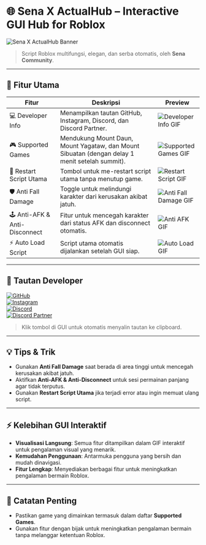 # 🌐 Sena X ActualHub – Interactive GUI Hub for Roblox

![Sena X ActualHub Banner](https://media.tenor.com/h4PqcTyMsL4AAAAM/cover3.gif)
> Script Roblox multifungsi, elegan, dan serba otomatis, oleh **Sena Community**.

---

## 🚀 Fitur Utama

| Fitur | Deskripsi | Preview |
|-------|-----------|---------|
| 💻 Developer Info | Menampilkan tautan GitHub, Instagram, Discord, dan Discord Partner. | ![Developer Info GIF](https://media0.giphy.com/media/v1.Y2lkPTZjMDliOTUybzRjYWVxamJqd3IzNGpibm53ejhpbWtvMzFqOHl3ZDR2Y21vOXY2OCZlcD12MV9pbnRlcm5hbF9naWZfYnlfaWQmY3Q9Zw/EoH4Wpu8suiNTLpI6j/giphy.gif) |
| 🎮 Supported Games | Mendukung Mount Daun, Mount Yagataw, dan Mount Sibuatan (dengan delay 1 menit setelah summit). | ![Supported Games GIF](https://media1.giphy.com/media/v1.Y2lkPTZjMDliOTUyc3Y5ZnppN3I3MTB6MWtjanFxZHJuMTdubTk1dHlwNWIxYTUwNXdtdyZlcD12MV9pbnRlcm5hbF9naWZfYnlfaWQmY3Q9Zw/fbHqxBmYngB1U9GTt9/giphy.gif) |
| 🔄 Restart Script Utama | Tombol untuk me-restart script utama tanpa menutup game. | ![Restart Script GIF](https://cdn.pixabay.com/animation/2023/03/08/09/53/09-53-16-104_512.gif) |
| 🛡️ Anti Fall Damage | Toggle untuk melindungi karakter dari kerusakan akibat jatuh. | ![Anti Fall Damage GIF](https://i.pinimg.com/originals/cb/84/03/cb84031baedae22d914f12f145ebceca.gif) |
| 🕹️ Anti-AFK & Anti-Disconnect | Fitur untuk mencegah karakter dari status AFK dan disconnect otomatis. | ![Anti AFK GIF](https://media.tenor.com/FkYHKkiriQUAAAAM/afkjourney-odie.gif) |
| ⚡ Auto Load Script | Script utama otomatis dijalankan setelah GUI siap. | ![Auto Load GIF](https://i.imgur.com/placeholderAutoLoad.gif) |

---

## 🔗 Tautan Developer

[![GitHub](https://img.shields.io/badge/GitHub-🌐-black?style=for-the-badge)](https://github.com/haryasenahendriansyah)  
[![Instagram](https://img.shields.io/badge/Instagram-📷-E1306C?style=for-the-badge&logo=instagram)](https://instagram.com/haryaseriansyah)  
[![Discord](https://img.shields.io/badge/Discord-💬-7289DA?style=for-the-badge&logo=discord)](https://discord.gg/AtbU3EWjwy)  
[![Discord Partner](https://img.shields.io/badge/DiscordPartner-🤝-5865F2?style=for-the-badge)](https://discord.gg/WVfnGu9GMM)

> Klik tombol di GUI untuk otomatis menyalin tautan ke clipboard.

---

## 💡 Tips & Trik

- Gunakan **Anti Fall Damage** saat berada di area tinggi untuk mencegah kerusakan akibat jatuh.  
- Aktifkan **Anti-AFK & Anti-Disconnect** untuk sesi permainan panjang agar tidak terputus.  
- Gunakan **Restart Script Utama** jika terjadi error atau ingin memuat ulang script.

---

## ⚡ Kelebihan GUI Interaktif

- **Visualisasi Langsung**: Semua fitur ditampilkan dalam GIF interaktif untuk pengalaman visual yang menarik.  
- **Kemudahan Penggunaan**: Antarmuka pengguna yang bersih dan mudah dinavigasi.  
- **Fitur Lengkap**: Menyediakan berbagai fitur untuk meningkatkan pengalaman bermain Roblox.

---

## 🎯 Catatan Penting

- Pastikan game yang dimainkan termasuk dalam daftar **Supported Games**.  
- Gunakan fitur dengan bijak untuk meningkatkan pengalaman bermain tanpa melanggar ketentuan Roblox.
